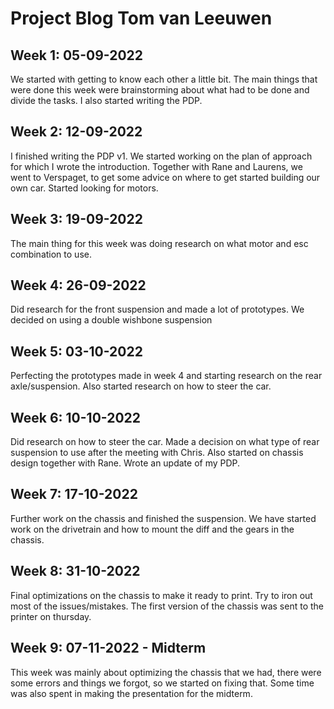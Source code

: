 # Project Blog Tom van Leeuwen
## Week 1: 05-09-2022
We started with getting to know each other a little bit. The main things that were done this week were brainstorming about what had to be done and divide the tasks. I also started writing the PDP.
## Week 2: 12-09-2022
I finished writing the PDP v1. We started working on the plan of approach for which I wrote the introduction. Together with Rane and Laurens, we went to Verspaget, to get some advice on where to get started building our own car. Started looking for motors.
## Week 3: 19-09-2022
The main thing for this week was doing research on what motor and esc combination to use. 
## Week 4: 26-09-2022
Did research for the front suspension and made a lot of prototypes. We decided on using a double wishbone suspension
## Week 5: 03-10-2022
Perfecting the prototypes made in week 4 and starting research on the rear axle/suspension. Also started research on how to steer the car.
## Week 6: 10-10-2022
Did research on how to steer the car. Made a decision on what type of rear suspension to use after the meeting with Chris. Also started on chassis design together with Rane. Wrote an update of my PDP.
## Week 7: 17-10-2022
Further work on the chassis and finished the suspension. We have started work on the drivetrain and how to mount the diff and the gears in the chassis. 
## Week 8: 31-10-2022
Final optimizations on the chassis to make it ready to print. Try to iron out most of the issues/mistakes. The first version of the chassis was sent to the printer on thursday.
## Week 9: 07-11-2022 - Midterm
This week was mainly about optimizing the chassis that we had, there were some errors and things we forgot, so we started on fixing that. Some time was also spent in making the presentation for the midterm.